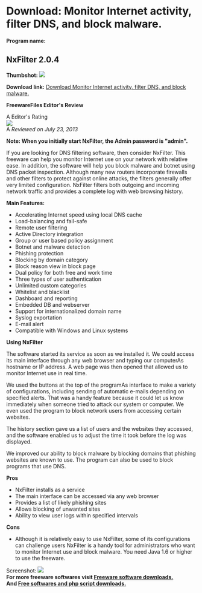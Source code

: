 # Download: Monitor Internet activity, filter DNS, and block malware.

**Program name:**

## NxFilter 2.0.4

  
**Thumbshot:** ![](http://www.freewarefiles.com/screenshot/nxfilter_md.jpg)   
  
**Download link:** [Download Monitor Internet activity, filter DNS, and block malware.](http://freesoftwares.boysofts.com/NxFilter_program_89816.html)  
  


**FreewareFiles Editor's Review**  
  


A Editor's Rating  
![](http://www.freewarefiles.com/images/rating/4.5.gif)  
A _Reviewed on July 23, 2013_

**Note: When you initially start NxFilter, the Admin password is "admin".**

If you are looking for DNS filtering software, then consider NxFilter. This freeware can help you monitor Internet use on your network with relative ease. In addition, the software will help you block malware and botnet using DNS packet inspection. Although many new routers incorporate firewalls and other filters to protect against online attacks, the filters generally offer very limited configuration. NxFilter filters both outgoing and incoming network traffic and provides a complete log with web browsing history. 

**Main Features:**

  * Accelerating Internet speed using local DNS cache 
  * Load-balancing and fail-safe 
  * Remote user filtering 
  * Active Directory integration 
  * Group or user based policy assignment 
  * Botnet and malware detection 
  * Phishing protection 
  * Blocking by domain category 
  * Block reason view in block page 
  * Dual policy for both free and work time 
  * Three types of user authentication 
  * Unlimited custom categories 
  * Whitelist and blacklist 
  * Dashboard and reporting 
  * Embedded DB and webserver 
  * Support for internationalized domain name 
  * Syslog exportation 
  * E-mail alert 
  * Compatible with Windows and Linux systems 

**Using NxFilter**

The software started its service as soon as we installed it. We could access its main interface through any web browser and typing our computerAs hostname or IP address. A web page was then opened that allowed us to monitor Internet use in real time.

We used the buttons at the top of the programAs interface to make a variety of configurations, including sending of automatic e-mails depending on specified alerts. That was a handy feature because it could let us know immediately when someone tried to attack our system or computer. We even used the program to block network users from accessing certain websites.

The history section gave us a list of users and the websites they accessed, and the software enabled us to adjust the time it took before the log was displayed.

We improved our ability to block malware by blocking domains that phishing websites are known to use. The program can also be used to block programs that use DNS.

**Pros**

  * NxFilter installs as a service 
  * The main interface can be accessed via any web browser 
  * Provides a list of likely phishing sites 
  * Allows blocking of unwanted sites 
  * Ability to view user logs within specified intervals 

**Cons**

  * Although it is relatively easy to use NxFilter, some of its configurations can challenge users 
NxFilter is a handy tool for administrators who want to monitor Internet use and block malware. You need Java 1.6 or higher to use the freeware. 

  
  
Screenshot: ![](http://www.freewarefiles.com/screenshot/nxfilter.jpg)   
**For more freeware softwares visit [Freeware software downloads.](http://freesoftwares.boysofts.com/)**   
**And [Free softwares and php script downloads.](http://www.boysofts.com/)**
